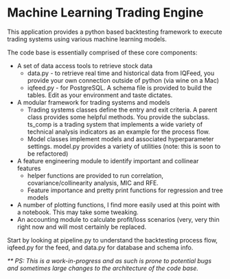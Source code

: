 # Machine Learning Trading Engine
This application provides a python based backtesting framework to execute trading systems using various machine learning models.

The code base is essentially comprised of these core components:
* A set of data access tools to retrieve stock data          
  * data.py - to retrieve real time and historical data from IQFeed, you provide your own connection outside of python (via wine on a Mac)
  * iqfeed.py - for PostgreSQL.  A schema file is provided to build the tables.  Edit as your environment and taste dictates.
* A modular framework for trading systems and models
  * Trading systems classes define the entry and exit criteria.  A parent class provides some helpful methods.  You provide the subclass.  ts_comp is a trading system that implements a wide variety of technical analysis indicators as an example for the process flow.
  * Model classes implement models and associated hyperparameter settings.  model.py provides a variety of utilities (note: this is soon to be refactored) 
* A feature engineering module to identify important and collinear features 
  * helper functions are provided to run correlation, covariance/collinearity analysis, MIC and RFE.
  * Feature importance and pretty print functions for regression and tree models
* A number of plotting functions, I find more easily used at this point with a notebook.  This may take some tweaking.
* An accounting module to calculate profit/loss scenarios (very, very thin right now and will most certainly be replaced.

Start by looking at pipeline.py to understand the backtesting process flow, iqfeed.py for the feed, and data.py for database and schema info.

_** PS: This is a work-in-progress and as such is prone to potential bugs and sometimes large changes to the architecture of the code base._



